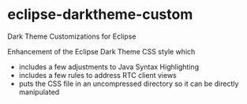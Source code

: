 # eclipse-darktheme-custom
Dark Theme Customizations for Eclipse

Enhancement of the Eclipse Dark Theme CSS style which 
- includes a few adjustments to Java Syntax Highlighting
- includes a few rules to address RTC client views
- puts the CSS file in an uncompressed directory so it can be directly manipulated
